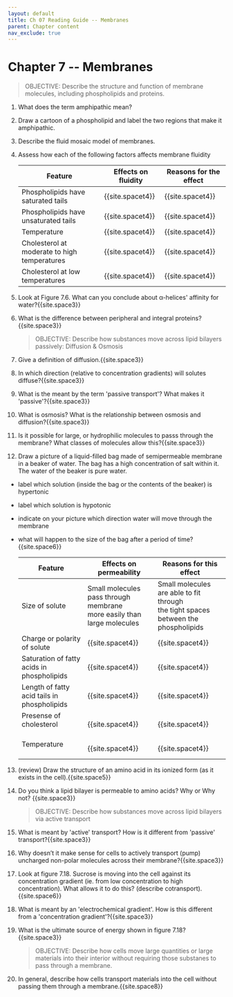 ```yaml
---
layout: default
title: Ch 07 Reading Guide -- Membranes
parent: Chapter content
nav_exclude: true
---
```


# Chapter 7 -- Membranes

> OBJECTIVE: Describe the structure and function of membrane molecules, including phospholipids and proteins.

1. What does the term amphipathic mean?
2. Draw a cartoon of a phospholipid and label the two regions that make it amphipathic.
3. Describe the fluid mosaic model of membranes.
4. Assess how each of the following factors affects membrane fluidity

    | Feature                                      | Effects on fluidity | Reasons for the effect
    |----------------------------------------------|---------------------|-----------------------
    | Phospholipids have saturated tails           | {{site.spacet4}}                    |{{site.spacet4}}
    | Phospholipids have unsaturated tails         | {{site.spacet4}}                    |{{site.spacet4}}
    | Temperature                                  | {{site.spacet4}}                    |{{site.spacet4}}
    | Cholesterol at moderate to high temperatures |  {{site.spacet4}}                   |{{site.spacet4}}
    | Cholesterol at low temperatures              | {{site.spacet4}}                    |{{site.spacet4}}

5. Look at Figure 7.6. What can you conclude about α-helices' affinity for water?{{site.space3}}
6. What is the difference between peripheral and integral proteins?{{site.space3}}

    > OBJECTIVE: Describe how substances move across lipid bilayers passively: Diffusion & Osmosis

7. Give a definition of diffusion.{{site.space3}}
8. In which direction (relative to concentration gradients) will solutes diffuse?{{site.space3}}
9. What is the meant by the term 'passive transport'? What makes it 'passive'?{{site.space3}}
10. What is osmosis? What is the relationship between osmosis and diffusion?{{site.space3}}
11. Is it possible for large, or hydrophilic molecules to passs through the membrane? What classes of molecules allow this?{{site.space3}}
12. Draw a picture of a liquid-filled bag made of semipermeable membrane in a beaker of water. The bag has a high concentration of salt within it. The water of the beaker is pure water.
  * label which solution (inside the bag or the contents of the beaker) is hypertonic
  * label which solution is hypotonic
  * indicate on your picture which direction water will move through the membrane
  * what will happen to the size of the bag after a period of time?{{site.space6}}


    | Feature | Effects on permeability | Reasons for this effect |
    |-|-|-|
    | Size of solute | Small molecules pass through membrane <br>more easily than large molecules | Small molecules are able to fit through <br>the tight spaces between the phospholipids |
    | Charge or polarity of solute  | {{site.spacet4}} | {{site.spacet4}} |
    | Saturation of fatty acids in phospholipids | {{site.spacet4}} | {{site.spacet4}} |
    | Length of fatty acid tails in phospholipids<br> | {{site.spacet4}} | {{site.spacet4}} |
    | Presense of cholesterol<br><br> | {{site.spacet4}} | {{site.spacet4}} |
    | Temperature<br><br> | {{site.spacet4}} | {{site.spacet4}} |

13. (review) Draw the structure of an amino acid in its ionized form (as it exists in the cell).{{site.space5}}
7. Do you think a lipid bilayer is permeable to amino acids? Why or Why not? {{site.space3}}

    > OBJECTIVE: Describe how substances move across lipid bilayers via active transport
    
13. What is meant by 'active' transport? How is it different from 'passive' transport?{{site.space3}}
14. Why doesn’t it make sense for cells to actively transport (pump) uncharged non-polar molecules across their membrane?{{site.space3}}
14. Look at figure 7.18. Sucrose is moving into the cell against its concentration gradient (ie. from low concentration to high concentration). What allows it to do this? (describe cotransport).{{site.space6}}
15. What is meant by an 'electrochemical gradient'. How is this different from a 'concentration gradient'?{{site.space3}}
15. What is the ultimate source of energy shown in figure 7.18?{{site.space3}}

    > OBJECTIVE: Describe how cells move large quantities or large materials into their interior without requiring those substanes to pass through a membrane.
    
16. In general, describe how cells transport materials into the cell without passing them through a membrane.{{site.space8}}

